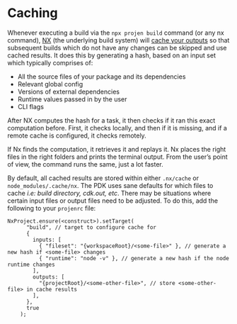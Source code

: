 # Caching

Whenever executing a build via the `npx projen build` command (or any nx command), [NX](https://nx.dev/) (the underlying build system) will [cache your outputs](https://nx.dev/concepts/how-caching-works) so that subsequent builds which do not have any changes can be skipped and use cached results. It does this by generating a hash, based on an input set which typically comprises of:

- All the source files of your package and its dependencies
- Relevant global config
- Versions of external dependencies
- Runtime values passed in by the user
- CLI flags

After NX computes the hash for a task, it then checks if it ran this exact computation before. First, it checks locally, and then if it is missing, and if a remote cache is configured, it checks remotely.

If Nx finds the computation, it retrieves it and replays it. Nx places the right files in the right folders and prints the terminal output. From the user’s point of view, the command runs the same, just a lot faster.

By default, all cached results are stored within either `.nx/cache` or `node_modules/.cache/nx`. The PDK uses sane defaults for which files to cache _i.e: build directory, cdk.out, etc_. There may be situations where certain input files or output files need to be adjusted. To do this, add the following to your `projenrc` file:

```
NxProject.ensure(<construct>).setTarget(
      "build", // target to configure cache for
      {
        inputs: [
          { "fileset": "{workspaceRoot}/<some-file>" }, // generate a new hash if <some-file> changes
          { "runtime": "node -v" }, // generate a new hash if the node runtime changes
        ],
        outputs: [
          "{projectRoot}/<some-other-file>", // store <some-other-file> in cache results
        ],
      },
      true
    );
```